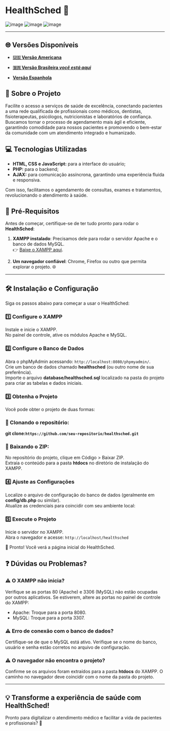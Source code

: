 # HealthSched 🏥

![image](https://github.com/user-attachments/assets/783a5b43-0818-4f81-b5e4-7f7a0add243f)
![image](https://github.com/user-attachments/assets/5b5bc460-c49d-49a5-a988-3ffd9caac7e1)
![image](https://github.com/user-attachments/assets/6f8b2539-476e-477a-a214-5cf214446764)

---

## 🌐 Versões Disponíveis

- **[🇺🇸 Versão Americana](https://github.com/Karlos-Eduardo-Mrqs/Scheduling_Project-HealthSched/blob/main/README.md)**

- **[🇧🇷 Versão Brasileira _você está aqui_](https://github.com/Karlos-Eduardo-Mrqs/Scheduling_Project-HealthSched/blob/main/README-BR.md)**

- **[Versão Espanhola](https://github.com/Karlos-Eduardo-Mrqs/Scheduling_Project-HealthSched/blob/main/README-ES.md)** 

## 🌟 Sobre o Projeto

Facilite o acesso a serviços de saúde de excelência, conectando pacientes a uma rede qualificada de profissionais como médicos, dentistas, fisioterapeutas, psicólogos, nutricionistas e laboratórios de confiança.  
Buscamos tornar o processo de agendamento mais ágil e eficiente, garantindo comodidade para nossos pacientes e promovendo o bem-estar da comunidade com um atendimento integrado e humanizado.

## 💻 Tecnologias Utilizadas

- **HTML, CSS e JavaScript:** para a interface do usuário;
- **PHP:** para o backend;
- **AJAX:** para comunicação assíncrona, garantindo uma experiência fluida e responsiva.

Com isso, facilitamos o agendamento de consultas, exames e tratamentos, revolucionando o atendimento à saúde.

## 🚀 Pré-Requisitos  

Antes de começar, certifique-se de ter tudo pronto para rodar o **HealthSched**:

1. **XAMPP instalado**: Precisamos dele para rodar o servidor Apache e o banco de dados MySQL.  
   👉 [Baixe o XAMPP aqui](https://www.apachefriends.org/index.html).

2. **Um navegador confiável**: Chrome, Firefox ou outro que permita explorar o projeto. 🌐  

---

## 🛠️ Instalação e Configuração

Siga os passos abaixo para começar a usar o HealthSched:

### 1️⃣ Configure o XAMPP

Instale e inicie o XAMPP.  
No painel de controle, ative os módulos Apache e MySQL.

### 2️⃣ Configure o Banco de Dados

Abra o phpMyAdmin acessando: ``http://localhost:8080/phpmyadmin/``.  
Crie um banco de dados chamado **healthsched** (ou outro nome de sua preferência).  
Importe o arquivo **database/healthsched.sql** localizado na pasta do projeto para criar as tabelas e dados iniciais.

### 3️⃣ Obtenha o Projeto

Você pode obter o projeto de duas formas:

### 🔸 Clonando o repositório:

**git clone: ​​``https://github.com/seu-repositorio/healthsched.git``**

### 🔸 Baixando o ZIP:

No repositório do projeto, clique em Código > Baixar ZIP.  
Extraia o conteúdo para a pasta **htdocs** no diretório de instalação do XAMPP.

### 4️⃣ Ajuste as Configurações

Localize o arquivo de configuração do banco de dados (geralmente em **config/db.php** ou similar).  
Atualize as credenciais para coincidir com seu ambiente local:

### 5️⃣ Execute o Projeto

Inicie o servidor no XAMPP.  
Abra o navegador e acesse: ``http://localhost/healthsched``

🎉 Pronto! Você verá a página inicial do HealthSched.

## ❓ Dúvidas ou Problemas?

### ⚠️ O XAMPP não inicia?

Verifique se as portas 80 (Apache) e 3306 (MySQL) não estão ocupadas por outros aplicativos. Se estiverem, altere as portas no painel de controle do XAMPP:

- Apache: Troque para a porta 8080.
- MySQL: Troque para a porta 3307.

### ⚠️ Erro de conexão com o banco de dados?

Certifique-se de que o MySQL está ativo. Verifique se o nome do banco, usuário e senha estão corretos no arquivo de configuração.

### ⚠️ O navegador não encontra o projeto?

Confirme se os arquivos foram extraídos para a pasta **htdocs** do XAMPP. O caminho no navegador deve coincidir com o nome da pasta do projeto.

---

## 💡 Transforme a experiência de saúde com HealthSched!

Pronto para digitalizar o atendimento médico e facilitar a vida de pacientes e profissionais? 🚀